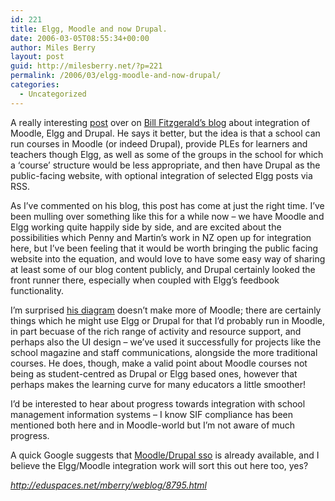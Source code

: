 ```yaml
---
id: 221
title: Elgg, Moodle and now Drupal.
date: 2006-03-05T08:55:34+00:00
author: Miles Berry
layout: post
guid: http://milesberry.net/?p=221
permalink: /2006/03/elgg-moodle-and-now-drupal/
categories:
  - Uncategorized
---
```

A really interesting [post](http://elgg.net/bfitzgerald/weblog/8794.html) over on [Bill Fitzgerald&#8217;s blog](http://elgg.net/bfitzgerald/weblog/) about integration of Moodle, Elgg and Drupal. He says it better, but the idea is that a school can run courses in Moodle (or indeed Drupal), provide PLEs for learners and teachers though Elgg, as well as some of the groups in the school for which a &#8216;course&#8217; structure would be less appropriate, and then have Drupal as the public-facing website, with optional integration of selected Elgg posts via RSS. <!--more-->

As I&#8217;ve commented on his blog, this post has come at just the right time. I&#8217;ve been mulling over something like this for a while now &#8211; we have Moodle and Elgg working quite happily side by side, and are excited about the possibilities which Penny and Martin&#8217;s work in NZ open up for integration here, but I&#8217;ve been feeling that it would be worth bringing the public facing website into the equation, and would love to have some easy way of sharing at least some of our blog content publicly, and Drupal certainly looked the front runner there, especially when coupled with Elgg&#8217;s feedbook functionality.

I&#8217;m surprised [his diagram](http://www.funnymonkey.com/files/Dr_El_Mo.gif) doesn&#8217;t make more of Moodle; there are certainly things which he might use Elgg or Drupal for that I&#8217;d probably run in Moodle, in part becuase of the rich range of activity and resource support, and perhaps also the UI design &#8211; we&#8217;ve used it successfully for projects like the school magazine and staff communications, alongside the more traditional courses. He does, though, make a valid point about Moodle courses not being as student-centred as Drupal or Elgg based ones, however that perhaps makes the learning curve for many educators a little smoother!

I&#8217;d be interested to hear about progress towards integration with school management information systems &#8211; I know SIF compliance has been mentioned both here and in Moodle-world but I&#8217;m not aware of much progress.

A quick Google suggests that [Moodle/Drupal sso](http://drupaled.org/drupal_moodle_single_sign_on_integration_available) is already available, and I believe the Elgg/Moodle integration work will sort this out here too, yes?

_<http://eduspaces.net/mberry/weblog/8795.html>_